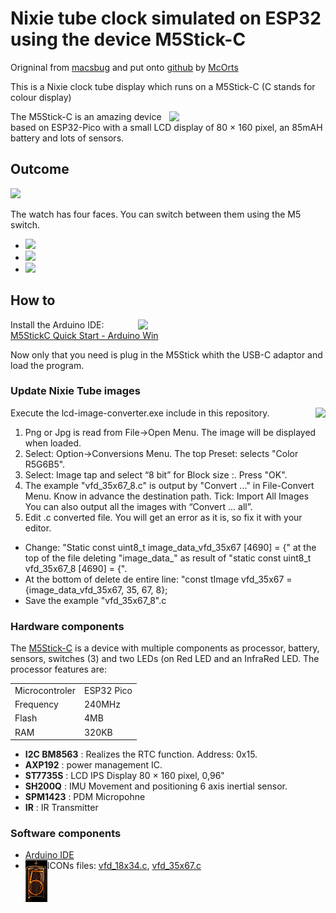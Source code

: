 # Nixie tube clock simulated on ESP32 using the device M5Stick-C
Origninal from [macsbug](https://macsbug.wordpress.com/2019/06/06/m5stickc-nixie-tube-clock/)
and put onto [github](https://github.com/McOrts/M5StickC_Nixie_tube_Clock) by [McOrts](https://github.com/McOrts) 

This is a Nixie clock tube display which runs on a M5Stick-C (C stands for colour display)

<img src="https://github.com/beamzer/M5StickC_Nixie_tube_Clock/blob/master/images/M5Stick-C.jpg" width="250" align="right" />
The M5Stick-C is an amazing device based on ESP32-Pico with a small LCD display of 80 × 160 pixel, an 85mAH battery and lots of sensors. 

## Outcome

<img src="https://github.com/beamzer/M5StickC_Nixie_tube_Clock/blob/master/images/Nixie_Clock_M5StickC.gif" width="300"/>

The watch has four faces. You can switch between them using the M5 switch.
- <img src="https://github.com/beamzer/M5StickC_Nixie_tube_Clock/blob/master/images/Nixie_Clock_M5StickC_m1.gif" width="200"/>
- <img src="https://github.com/beamzer/M5StickC_Nixie_tube_Clock/blob/master/images/Nixie_Clock_M5StickC_m2.gif" width="200"/>
- <img src="https://github.com/beamzer/M5StickC_Nixie_tube_Clock/blob/master/images/Nixie_Clock_M5StickC_m3.gif" width="200"/>

## How to

<img src="hhttps://github.com/beamzer/M5StickC_Nixie_tube_Clock/blob/master/images/M5Stick_Arduino_IDE.PNG" width="300" align="right" />

Install the Arduino IDE: [M5StickC Quick Start - Arduino Win](https://docs.m5stack.com/#/en/quick_start/m5stickc/m5stickc_quick_start_with_arduino_Windows?id=_2-copy-the-following-esp32-boards-manager-url-to-additional-boards-manager-urls-hit-ok) 

Now only that you need is plug in the M5Stick whith the USB-C adaptor and load the program. 

### Update Nixie Tube images

<img src="hhttps://github.com/beamzer/M5StickC_Nixie_tube_Clock/blob/master/lcd-image-converter/lcd_convert_s.jpg" align="right" />

Execute the lcd-image-converter.exe include in this repository.
1. Png or Jpg is read from File->Open Menu. The image will be displayed when loaded. 
2. Select: Option->Conversions Menu. The top Preset: selects "Color R5G6B5". 
3. Select: Image tap and select “8 bit” for Block size :. Press "OK". 
4. The example "vfd_35x67_8.c" is output by "Convert ..." in File-Convert Menu. 
Know in advance the destination path. 
Tick: Import All Images You can also output all the images with “Convert ... all”. 
5. Edit .c converted file. You will get an error as it is, so fix it with your editor. 
- Change: "Static const uint8_t image_data_vfd_35x67 [4690] = {" at the top of the file deleting "image_data_" as result of "static const uint8_t vfd_35x67_8 [4690] = {". 
- At the bottom of delete de entire line: "const tImage vfd_35x67 = {image_data_vfd_35x67, 35, 67, 8};
- Save the example "vfd_35x67_8".c

### Hardware components
The [M5Stick-C](https://m5stack.com/products/stick-c) is a device with multiple components as processor, battery, sensors, switches (3) and two LEDs (on Red LED and an InfraRed LED. The processor features are:

|   |   |
|---|---|
|Microcontroler|ESP32 Pico|
|Frequency|240MHz|
|Flash|4MB|
|RAM|320KB|

- **I2C BM8563** : Realizes the RTC function. Address: 0x15. 
- **AXP192** :  power management IC. 
- **ST7735S** : LCD IPS Display 80 × 160 pixel, 0,96"
- **SH200Q** : IMU Movement and positioning 6 axis inertial sensor.
- **SPM1423** : PDM Micropohne
- **IR** : IR Transmitter

### Software components
- [Arduino IDE](https://www.hackster.io/arduino/products/arduino-ide?ref=project-8e87cc)
- ICONs files: [vfd_18x34.c](https://github.com/McOrts/M5StickC_Nixie_tube_Clock/blob/master/vfd_18x34.c), [vfd_35x67.c](https://github.com/McOrts/M5StickC_Nixie_tube_Clock/blob/master/vfd_35x67.c) <img src="https://github.com/McOrts/M5StickC_Nixie_tube_Clock/blob/master/images/vfd_35x67_5.png" align="left" />

